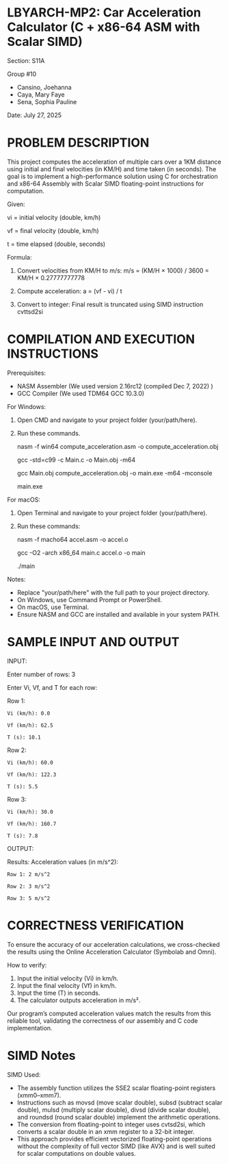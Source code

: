 # LBYARCH-MP2: Car Acceleration Calculator (C + x86-64 ASM with Scalar SIMD)

Section: S11A

Group #10
- Cansino, Joehanna
- Caya, Mary Faye
- Sena, Sophia Pauline

Date: July 27, 2025

# PROBLEM DESCRIPTION
This project computes the acceleration of multiple cars over a 1KM distance using initial and final velocities (in KM/H) and time taken (in seconds). The goal is to implement a high-performance solution using C for orchestration and x86-64 Assembly with Scalar SIMD floating-point instructions for computation.

Given:

vi = initial velocity (double, km/h)

vf = final velocity (double, km/h)

t = time elapsed (double, seconds)

Formula:
1. Convert velocities from KM/H to m/s:
   m/s = (KM/H × 1000) / 3600 = KM/H × 0.27777777778
   
2. Compute acceleration:
   a = (vf - vi) / t

3. Convert to integer:
   Final result is truncated using SIMD instruction cvttsd2si

# COMPILATION AND EXECUTION INSTRUCTIONS

Prerequisites:
- NASM Assembler (We used version 2.16rc12 (compiled Dec 7, 2022) )
- GCC Compiler (We used TDM64 GCC 10.3.0)

For Windows:
1. Open CMD and navigate to your project folder (your/path/here).
2. Run these commands.
   
     nasm -f win64 compute_acceleration.asm -o compute_acceleration.obj
  
     gcc -std=c99 -c Main.c -o Main.obj -m64
  
     gcc Main.obj compute_acceleration.obj -o main.exe -m64 -mconsole
  
     main.exe

For macOS:
1. Open Terminal and navigate to your project folder (your/path/here).
2. Run these commands:
   
     nasm -f macho64 accel.asm -o accel.o
  
     gcc -O2 -arch x86_64 main.c accel.o -o main
  
     ./main

Notes:
- Replace "your/path/here" with the full path to your project directory.
- On Windows, use Command Prompt or PowerShell.
- On macOS, use Terminal.
- Ensure NASM and GCC are installed and available in your system PATH.

# SAMPLE INPUT AND OUTPUT

INPUT:

  Enter number of rows: 3
  
  Enter Vi, Vf, and T for each row:
  
  Row 1:
  
    Vi (km/h): 0.0
    
    Vf (km/h): 62.5
    
    T (s): 10.1
    
  Row 2:
  
    Vi (km/h): 60.0
    
    Vf (km/h): 122.3
    
    T (s): 5.5
    
  Row 3:
  
    Vi (km/h): 30.0
    
    Vf (km/h): 160.7
    
    T (s): 7.8

OUTPUT:

  Results: Acceleration values (in m/s^2):
  
    Row 1: 2 m/s^2
    
    Row 2: 3 m/s^2
    
    Row 3: 5 m/s^2

# CORRECTNESS VERIFICATION
To ensure the accuracy of our acceleration calculations, we cross-checked the results using the Online Acceleration Calculator (Symbolab and Omni).

How to verify:
1. Input the initial velocity (Vi) in km/h.
2. Input the final velocity (Vf) in km/h.
3. Input the time (T) in seconds.
4. The calculator outputs acceleration in m/s².

Our program’s computed acceleration values match the results from this reliable tool, validating the correctness of our assembly and C code implementation.

# SIMD Notes

SIMD Used:
- The assembly function utilizes the SSE2 scalar floating-point registers (xmm0–xmm7).
- Instructions such as movsd (move scalar double), subsd (subtract scalar double), mulsd (multiply scalar double), divsd (divide scalar double), and roundsd (round scalar double) implement the arithmetic operations.
- The conversion from floating-point to integer uses cvtsd2si, which converts a scalar double in an xmm register to a 32-bit integer.
- This approach provides efficient vectorized floating-point operations without the complexity of full vector SIMD (like AVX) and is well suited for scalar computations on double values.

